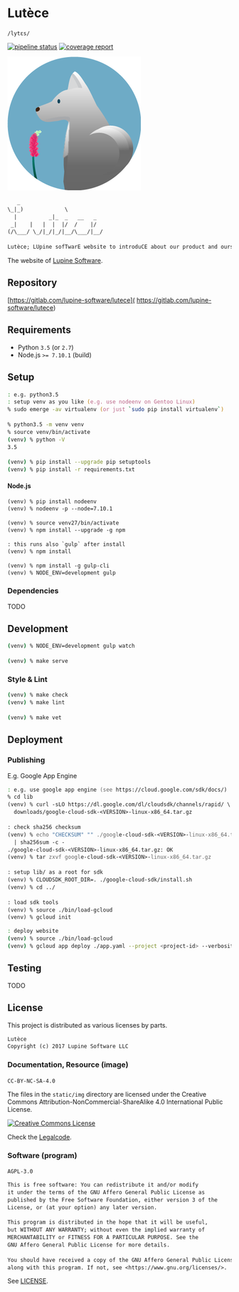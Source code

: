 # Lutèce

`/lytɛs/`

[![pipeline status][pipeline]][commit] [![coverage report][coverage]][commit]

![Lupine Software LLC](static/img/lupine-software-logo-300x300.png)

```txt
   _
\_|_)             \
  |          _|_  _   __   _
 _|    |   |  |  |/  /    |/
(/\___/ \_/|_/|_/|__/\___/|__/

Lutèce; LUpine sofTwarE website to introduCE about our product and ourselves
```

The website of [Lupine Software](https://lupine-software.com).


## Repository

[https://gitlab.com/lupine-software/lutece](
https://gitlab.com/lupine-software/lutece)


## Requirements

* Python `3.5` (or `2.7`)
* Node.js `>= 7.10.1` (build)


## Setup

```zsh
: e.g. python3.5
: setup venv as you like (e.g. use nodeenv on Gentoo Linux)
% sudo emerge -av virtualenv (or just `sudo pip install virtualenv`)

% python3.5 -m venv venv
% source venv/bin/activate
(venv) % python -V
3.5

(venv) % pip install --upgrade pip setuptools
(venv) % pip install -r requirements.txt
```

#### Node.js

```
(venv) % pip install nodeenv
(venv) % nodeenv -p --node=7.10.1

(venv) % source venv27/bin/activate
(venv) % npm install --upgrade -g npm

: this runs also `gulp` after install
(venv) % npm install

(venv) % npm install -g gulp-cli
(venv) % NODE_ENV=development gulp
```

### Dependencies

TODO


## Development

```zsh
(venv) % NODE_ENV=development gulp watch

(venv) % make serve
```

### Style & Lint

```zsh
(venv) % make check
(venv) % make lint

(venv) % make vet
```


## Deployment

### Publishing

E.g. Google App Engine

```zsh
: e.g. use google app engine (see https://cloud.google.com/sdk/docs/)
% cd lib
(venv) % curl -sLO https://dl.google.com/dl/cloudsdk/channels/rapid/ \
  downloads/google-cloud-sdk-<VERSION>-linux-x86_64.tar.gz

: check sha256 checksum
(venv) % echo "CHECKSUM" "" ./google-cloud-sdk-<VERSION>-linux-x86_64.tar.gz \
  | sha256sum -c -
./google-cloud-sdk-<VERSION>-linux-x86_64.tar.gz: OK
(venv) % tar zxvf google-cloud-sdk-<VERSION>-linux-x86_64.tar.gz

: setup lib/ as a root for sdk
(venv) % CLOUDSDK_ROOT_DIR=. ./google-cloud-sdk/install.sh
(venv) % cd ../

: load sdk tools
(venv) % source ./bin/load-gcloud
(venv) % gcloud init
```

```zsh
: deploy website
(venv) % source ./bin/load-gcloud
(venv) % gcloud app deploy ./app.yaml --project <project-id> --verbosity=info
```

## Testing

TODO


## License

This project is distributed as various licenses by parts.

```txt
Lutèce
Copyright (c) 2017 Lupine Software LLC
```

### Documentation, Resource (image)

`CC-BY-NC-SA-4.0`

The files in the `static/img` directory are licensed under the
Creative Commons Attribution-NonCommercial-ShareAlike 4.0 International
Public License.

[![Creative Commons License](
https://i.creativecommons.org/l/by-nc-sa/4.0/88x31.png)](
http://creativecommons.org/licenses/by-nc-sa/4.0/)

Check the [Legalcode](
https://creativecommons.org/licenses/by-nc-sa/4.0/legalcode).


### Software (program)

`AGPL-3.0`

```txt
This is free software: You can redistribute it and/or modify
it under the terms of the GNU Affero General Public License as
published by the Free Software Foundation, either version 3 of the
License, or (at your option) any later version.

This program is distributed in the hope that it will be useful,
but WITHOUT ANY WARRANTY; without even the implied warranty of
MERCHANTABILITY or FITNESS FOR A PARTICULAR PURPOSE. See the
GNU Affero General Public License for more details.

You should have received a copy of the GNU Affero General Public License
along with this program. If not, see <https://www.gnu.org/licenses/>.
```

See [LICENSE](LICENSE).


[pipeline]: https://gitlab.com/lupine-software/lutece/badges/master/build.svg
[coverage]: https://gitlab.com/lupine-software/lutece/badges/master/coverage.svg
[commit]: https://gitlab.com/lupine-software/lutece/commits/master
